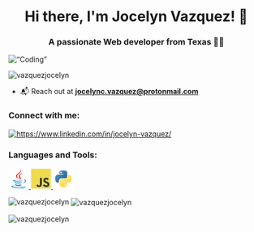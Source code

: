 <h1 align="center">Hi there, I'm Jocelyn Vazquez! 👋</h1>
<h3 align="center">A passionate Web developer from Texas 👩‍💻</h3>
<img alighn=“right” alt=“Coding” width=“400” src=“file:///Users/jocelynvazquez/Library/Messages/Attachments/86/06/2E6034FC-D7E2-41DC-A65C-57B71A70FC58/Untitled_Artwork.gif”>

<p align="left"> <img src="https://komarev.com/ghpvc/?username=vazquezjocelyn&label=Profile%20views&color=0e75b6&style=flat" alt="vazquezjocelyn" /> </p>

- 📬 Reach out at **jocelync.vazquez@protonmail.com**

<h3 align="left">Connect with me:</h3>
<p align="left">
<a href="https://linkedin.com/in/https://www.linkedin.com/in/jocelyn-vazquez/" target="blank"><img align="center" src="https://raw.githubusercontent.com/rahuldkjain/github-profile-readme-generator/master/src/images/icons/Social/linked-in-alt.svg" alt="https://www.linkedin.com/in/jocelyn-vazquez/" height="30" width="40" /></a>
</p>

<h3 align="left">Languages and Tools:</h3>
<p align="left"> <a href="https://www.java.com" target="_blank" rel="noreferrer"> <img src="https://raw.githubusercontent.com/devicons/devicon/master/icons/java/java-original.svg" alt="java" width="40" height="40"/> </a> <a href="https://developer.mozilla.org/en-US/docs/Web/JavaScript" target="_blank" rel="noreferrer"> <img src="https://raw.githubusercontent.com/devicons/devicon/master/icons/javascript/javascript-original.svg" alt="javascript" width="40" height="40"/> </a> <a href="https://www.python.org" target="_blank" rel="noreferrer"> <img src="https://raw.githubusercontent.com/devicons/devicon/master/icons/python/python-original.svg" alt="python" width="40" height="40"/> </a> </p>

<p><img align="left" src="https://github-readme-stats.vercel.app/api/top-langs?username=vazquezjocelyn&show_icons=true&locale=en&layout=compact" alt="vazquezjocelyn" /></p>

<p>&nbsp;<img align="center" src="https://github-readme-stats.vercel.app/api?username=vazquezjocelyn&show_icons=true&locale=en" alt="vazquezjocelyn" /></p>

<p><img align="center" src="https://github-readme-streak-stats.herokuapp.com/?user=vazquezjocelyn&" alt="vazquezjocelyn" /></p>
